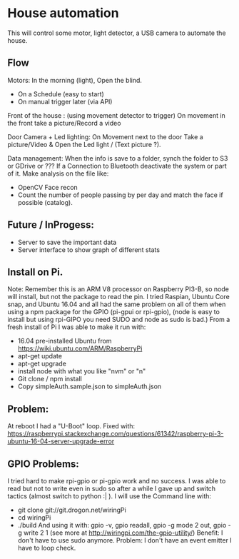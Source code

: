 # House automation
This will control some motor, light detector, a USB camera to automate the house.

## Flow
Motors:
In the morning (light), Open the blind.
  - On a Schedule (easy to start)
  - On manual trigger later (via API)

Front of the house : (using movement detector to trigger)
On movement in the front take a picture/Record a video

Door Camera + Led lighting:
On Movement next to the door Take a picture/Video & Open the Led light / (Text picture ?).

Data management:
When the info is save to a folder, synch the folder to S3 or GDrive or ???
If a Connection to Bluetooth deactivate the system or part of it.
Make analysis on the file like:
- OpenCV Face recon
- Count the number of people passing by per day and match the face if possible (catalog).

## Future / InProgess:
- Server to save the important data
- Server interface to show graph of different stats

## Install on Pi.
Note: Remember this is an ARM V8 processor on Raspberry PI3-B, so node will install, but not the package to read the pin.
I tried Raspian, Ubuntu Core snap, and Ubuntu 16.04 and all had the same problem on all of them when using a npm package for the GPIO (pi-gpui or rpi-gpio), (node is easy to install but using rpi-GIPO you need SUDO and node as sudo is bad.)
From a fresh install of Pi I was able to make it run with:
- 16.04 pre-installed Ubuntu from https://wiki.ubuntu.com/ARM/RaspberryPi
- apt-get update
- apt-get upgrade
- install node with what you like "nvm" or "n"
- Git clone / npm install
- Copy simpleAuth.sample.json to simpleAuth.json

## Problem:
At reboot I had a "U-Boot" loop. Fixed with: https://raspberrypi.stackexchange.com/questions/61342/raspberry-pi-3-ubuntu-16-04-server-upgrade-error

## GPIO Problems:
I tried hard to make rpi-gpio or pi-gpio work and no success. I was able to read but not to write even in sudo so after a while I gave up and switch tactics (almost switch to python :| ).
I will use the Command line with:
- git clone git://git.drogon.net/wiringPi
- cd wiringPi
- ./build
And using it with: gpio -v, gpio readall, gpio -g mode 2 out, gpio -g write 2 1   (see more at http://wiringpi.com/the-gpio-utility/)
Benefit: I don't have to use sudo anymore.
Problem: I don't have an event emitter I have to loop check.

